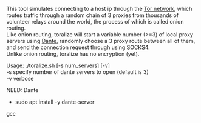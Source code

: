 This tool simulates connecting to a host ip through the [Tor network](https://en.wikipedia.org/wiki/Tor_(network)), which routes traffic through a random chain of 3 proxies from thousands of volunteer relays around the world, the process of which is called onion routing.\
Like onion routing, toralize will start a variable number (>=3) of local proxy servers using [Dante](https://www.inet.no/dante/), randomly choose a 3 proxy route between all of them, and send the connection request through using [SOCKS4](https://www.openssh.com/txt/socks4.protocol). \
Unlike onion routing, toralize has no encryption (yet).

Usage: ./toralize.sh [-s num_servers] [-v] <host> <port> \
      -s         specify number of dante servers to open (default is 3) \
      -v         verbose

NEED:
Dante
- sudo apt install -y dante-server

gcc
